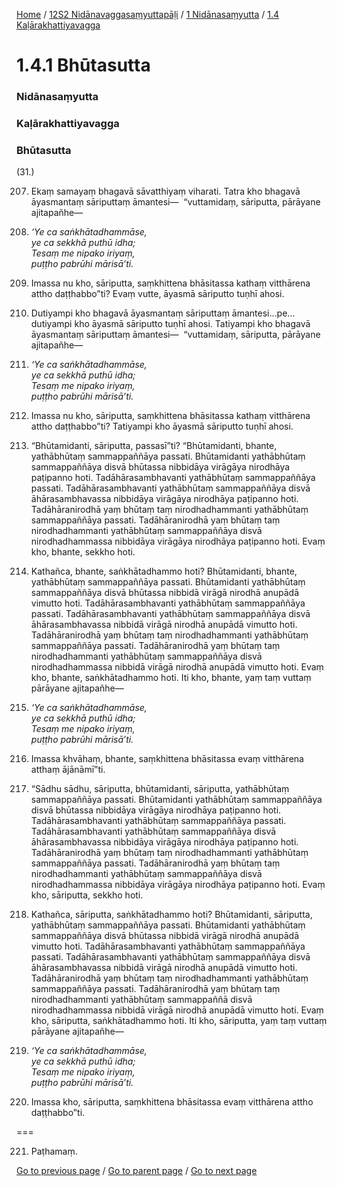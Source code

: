 
[Home](/) / [12S2 Nidānavaggasaṃyuttapāḷi](/tipitaka/12S2.md) / [1 Nidānasaṃyutta](/tipitaka/12S2/1.md) / [1.4 Kaḷārakhattiyavagga](/tipitaka/12S2/1/1.4.md)

# 1.4.1 Bhūtasutta

### Nidānasaṃyutta

### Kaḷārakhattiyavagga

### Bhūtasutta

(31.)

207. Ekaṃ samayaṃ bhagavā sāvatthiyaṃ viharati. Tatra kho bhagavā āyasmantaṃ sāriputtaṃ āmantesi—  “vuttamidaṃ, sāriputta, pārāyane ajitapañhe—

208. _‘Ye ca saṅkhātadhammāse,_  
_ye ca sekkhā puthū idha;_  
_Tesaṃ me nipako iriyaṃ,_  
_puṭṭho pabrūhi mārisā’ti._  


209. Imassa nu kho, sāriputta, saṃkhittena bhāsitassa kathaṃ vitthārena attho daṭṭhabbo”ti? Evaṃ vutte, āyasmā sāriputto tuṇhī ahosi.

210. Dutiyampi kho bhagavā āyasmantaṃ sāriputtaṃ āmantesi…pe…  dutiyampi kho āyasmā sāriputto tuṇhī ahosi. Tatiyampi kho bhagavā āyasmantaṃ sāriputtaṃ āmantesi—  “vuttamidaṃ, sāriputta, pārāyane ajitapañhe—

211. _‘Ye ca saṅkhātadhammāse,_  
_ye ca sekkhā puthū idha;_  
_Tesaṃ me nipako iriyaṃ,_  
_puṭṭho pabrūhi mārisā’ti._  


212. Imassa nu kho, sāriputta, saṃkhittena bhāsitassa kathaṃ vitthārena attho daṭṭhabbo”ti? Tatiyampi kho āyasmā sāriputto tuṇhī ahosi.

213. “Bhūtamidanti, sāriputta, passasī”ti? “Bhūtamidanti, bhante, yathābhūtaṃ sammappaññāya passati. Bhūtamidanti yathābhūtaṃ sammappaññāya disvā bhūtassa nibbidāya virāgāya nirodhāya paṭipanno hoti. Tadāhārasambhavanti yathābhūtaṃ sammappaññāya passati. Tadāhārasambhavanti yathābhūtaṃ sammappaññāya disvā āhārasambhavassa nibbidāya virāgāya nirodhāya paṭipanno hoti. Tadāhāranirodhā yaṃ bhūtaṃ taṃ nirodhadhammanti yathābhūtaṃ sammappaññāya passati. Tadāhāranirodhā yaṃ bhūtaṃ taṃ nirodhadhammanti yathābhūtaṃ sammappaññāya disvā nirodhadhammassa nibbidāya virāgāya nirodhāya paṭipanno hoti. Evaṃ kho, bhante, sekkho hoti.

214. Kathañca, bhante, saṅkhātadhammo hoti? Bhūtamidanti, bhante, yathābhūtaṃ sammappaññāya passati. Bhūtamidanti yathābhūtaṃ sammappaññāya disvā bhūtassa nibbidā virāgā nirodhā anupādā vimutto hoti. Tadāhārasambhavanti yathābhūtaṃ sammappaññāya passati. Tadāhārasambhavanti yathābhūtaṃ sammappaññāya disvā āhārasambhavassa nibbidā virāgā nirodhā anupādā vimutto hoti. Tadāhāranirodhā yaṃ bhūtaṃ taṃ nirodhadhammanti yathābhūtaṃ sammappaññāya passati. Tadāhāranirodhā yaṃ bhūtaṃ taṃ nirodhadhammanti yathābhūtaṃ sammappaññāya disvā nirodhadhammassa nibbidā virāgā nirodhā anupādā vimutto hoti. Evaṃ kho, bhante, saṅkhātadhammo hoti. Iti kho, bhante, yaṃ taṃ vuttaṃ pārāyane ajitapañhe—

215. _‘Ye ca saṅkhātadhammāse,_  
_ye ca sekkhā puthū idha;_  
_Tesaṃ me nipako iriyaṃ,_  
_puṭṭho pabrūhi mārisā’ti._  


216. Imassa khvāhaṃ, bhante, saṃkhittena bhāsitassa evaṃ vitthārena atthaṃ ājānāmī”ti.

217. “Sādhu sādhu, sāriputta, bhūtamidanti, sāriputta, yathābhūtaṃ sammappaññāya passati. Bhūtamidanti yathābhūtaṃ sammappaññāya disvā bhūtassa nibbidāya virāgāya nirodhāya paṭipanno hoti. Tadāhārasambhavanti yathābhūtaṃ sammappaññāya passati. Tadāhārasambhavanti yathābhūtaṃ sammappaññāya disvā āhārasambhavassa nibbidāya virāgāya nirodhāya paṭipanno hoti. Tadāhāranirodhā yaṃ bhūtaṃ taṃ nirodhadhammanti yathābhūtaṃ sammappaññāya passati. Tadāhāranirodhā yaṃ bhūtaṃ taṃ nirodhadhammanti yathābhūtaṃ sammappaññāya disvā nirodhadhammassa nibbidāya virāgāya nirodhāya paṭipanno hoti. Evaṃ kho, sāriputta, sekkho hoti.

218. Kathañca, sāriputta, saṅkhātadhammo hoti? Bhūtamidanti, sāriputta, yathābhūtaṃ sammappaññāya passati. Bhūtamidanti yathābhūtaṃ sammappaññāya disvā bhūtassa nibbidā virāgā nirodhā anupādā vimutto hoti. Tadāhārasambhavanti yathābhūtaṃ sammappaññāya passati. Tadāhārasambhavanti yathābhūtaṃ sammappaññāya disvā āhārasambhavassa nibbidā virāgā nirodhā anupādā vimutto hoti. Tadāhāranirodhā yaṃ bhūtaṃ taṃ nirodhadhammanti yathābhūtaṃ sammappaññāya passati. Tadāhāranirodhā yaṃ bhūtaṃ taṃ nirodhadhammanti yathābhūtaṃ sammappaññā disvā nirodhadhammassa nibbidā virāgā nirodhā anupādā vimutto hoti. Evaṃ kho, sāriputta, saṅkhātadhammo hoti. Iti kho, sāriputta, yaṃ taṃ vuttaṃ pārāyane ajitapañhe—

219. _‘Ye ca saṅkhātadhammāse,_  
_ye ca sekkhā puthū idha;_  
_Tesaṃ me nipako iriyaṃ,_  
_puṭṭho pabrūhi mārisā’ti._  


220. Imassa kho, sāriputta, saṃkhittena bhāsitassa evaṃ vitthārena attho daṭṭhabbo”ti.

===

221. Paṭhamaṃ.



[Go to previous page](/tipitaka/12S2/1/1.4.md) / [Go to parent page](/tipitaka/12S2/1/1.4.md) / [Go to next page](/tipitaka/12S2/1/1.4/1.4.2.md)


